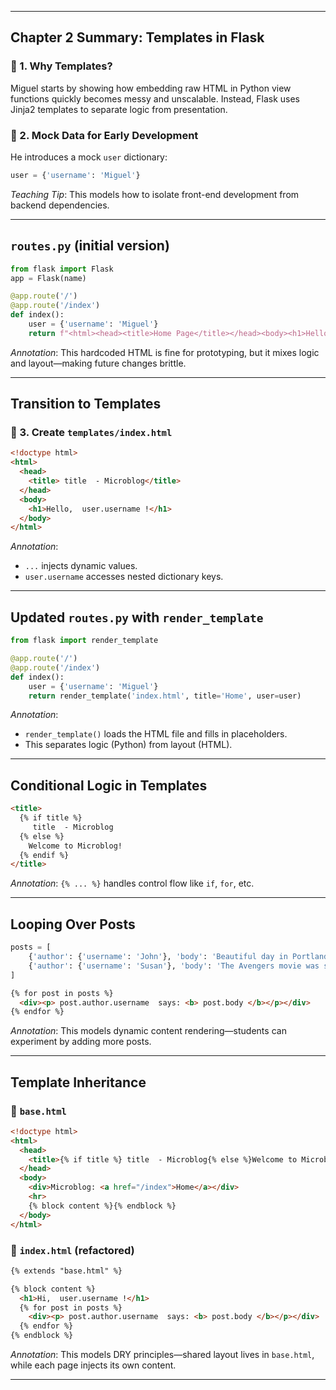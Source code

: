 
---

##  Chapter 2 Summary: Templates in Flask

### 🔹 1. Why Templates?
Miguel starts by showing how embedding raw HTML in Python view functions quickly becomes messy and unscalable. Instead, Flask uses Jinja2 templates to separate logic from presentation.

### 🔹 2. Mock Data for Early Development
He introduces a mock `user` dictionary:
```python
user = {'username': 'Miguel'}
```
 *Teaching Tip*: This models how to isolate front-end development from backend dependencies.

---

##  `routes.py` (initial version)

```python
from flask import Flask
app = Flask(name)

@app.route('/')
@app.route('/index')
def index():
	user = {'username': 'Miguel'}
	return f"<html><head><title>Home Page</title></head><body><h1>Hello, {user['username']}!</h1></body></html>"
```

 *Annotation*: This hardcoded HTML is fine for prototyping, but it mixes logic and layout—making future changes brittle.

---

##  Transition to Templates

### 🔹 3. Create `templates/index.html`

```html
<!doctype html>
<html>
  <head>
	<title> title  - Microblog</title>
  </head>
  <body>
	<h1>Hello,  user.username !</h1>
  </body>
</html>
```

 *Annotation*:
- ` ... ` injects dynamic values.
- `user.username` accesses nested dictionary keys.

---

##  Updated `routes.py` with `render_template`

```python
from flask import render_template

@app.route('/')
@app.route('/index')
def index():
	user = {'username': 'Miguel'}
	return render_template('index.html', title='Home', user=user)
```

 *Annotation*:
- `render_template()` loads the HTML file and fills in placeholders.
- This separates logic (Python) from layout (HTML).

---

##  Conditional Logic in Templates

```html
<title>
  {% if title %}
	 title  - Microblog
  {% else %}
	Welcome to Microblog!
  {% endif %}
</title>
```

 *Annotation*: `{% ... %}` handles control flow like `if`, `for`, etc.

---

##  Looping Over Posts

```python
posts = [
	{'author': {'username': 'John'}, 'body': 'Beautiful day in Portland!'},
	{'author': {'username': 'Susan'}, 'body': 'The Avengers movie was so cool!'}
]
```

```html
{% for post in posts %}
  <div><p> post.author.username  says: <b> post.body </b></p></div>
{% endfor %}
```

 *Annotation*: This models dynamic content rendering—students can experiment by adding more posts.

---

##  Template Inheritance

### 🔹 `base.html`

```html
<!doctype html>
<html>
  <head>
	<title>{% if title %} title  - Microblog{% else %}Welcome to Microblog{% endif %}</title>
  </head>
  <body>
	<div>Microblog: <a href="/index">Home</a></div>
	<hr>
	{% block content %}{% endblock %}
  </body>
</html>
```

### 🔹 `index.html` (refactored)

```html
{% extends "base.html" %}

{% block content %}
  <h1>Hi,  user.username !</h1>
  {% for post in posts %}
	<div><p> post.author.username  says: <b> post.body </b></p></div>
  {% endfor %}
{% endblock %}
```

 *Annotation*: This models DRY principles—shared layout lives in `base.html`, while each page injects its own content.

---

